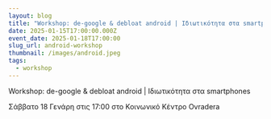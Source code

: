 ```yaml
---
layout: blog
title: "Workshop: de-google & debloat android | Ιδιωτικότητα στα smartphones"
date: 2025-01-15T17:00:00.000Z
event_date: 2025-01-18T17:00:00
slug_url: android-workshop
thumbnail: /images/android.jpeg
tags:
  - workshop
---
```

Workshop: de-google & debloat android | Ιδιωτικότητα στα smartphones

Σάββατο 18 Γενάρη στις 17:00 στο Κοινωνικό Κέντρο Ovradera
